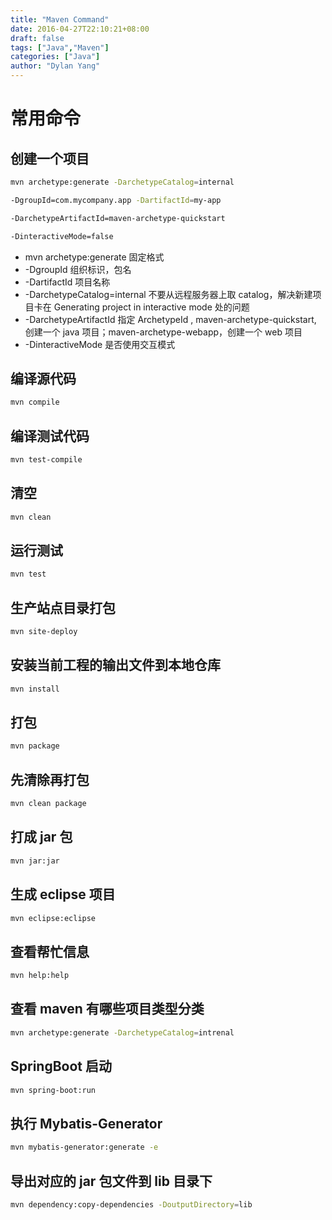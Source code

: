 ```yaml
---
title: "Maven Command"
date: 2016-04-27T22:10:21+08:00
draft: false
tags: ["Java","Maven"]
categories: ["Java"]
author: "Dylan Yang"
---
```


# 常用命令
## 创建一个项目

``` sh
mvn archetype:generate -DarchetypeCatalog=internal

-DgroupId=com.mycompany.app -DartifactId=my-app

-DarchetypeArtifactId=maven-archetype-quickstart

-DinteractiveMode=false
```

- mvn archetype:generate 固定格式
- -DgroupId 组织标识，包名
- -DartifactId 项目名称
- -DarchetypeCatalog=internal 不要从远程服务器上取 catalog，解决新建项目卡在 Generating project in interactive mode 处的问题
- -DarchetypeArtifactId 指定 ArchetypeId , maven-archetype-quickstart, 创建一个 java 项目；maven-archetype-webapp，创建一个 web 项目
- -DinteractiveMode 是否使用交互模式

## 编译源代码
``` sh
mvn compile
```

## 编译测试代码
``` sh
mvn test-compile
```

## 清空
``` sh
mvn clean
```

## 运行测试
``` sh
mvn test
```

## 生产站点目录打包
``` sh
mvn site-deploy
```

## 安装当前工程的输出文件到本地仓库
``` sh
mvn install
```

## 打包
``` sh
mvn package
```

## 先清除再打包
``` sh
mvn clean package
```

## 打成 jar 包
``` sh
mvn jar:jar
```

## 生成 eclipse 项目
``` sh
mvn eclipse:eclipse
```

## 查看帮忙信息
``` sh
mvn help:help
```

## 查看 maven 有哪些项目类型分类
``` sh
mvn archetype:generate -DarchetypeCatalog=intrenal
```

## SpringBoot 启动
``` sh
mvn spring-boot:run
```

## 执行 Mybatis-Generator 
``` sh
mvn mybatis-generator:generate -e
```

## 导出对应的 jar 包文件到 lib 目录下
``` sh
mvn dependency:copy-dependencies -DoutputDirectory=lib
```
